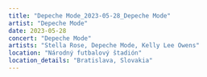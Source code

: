 ```yaml
---
title: "Depeche Mode_2023-05-28_Depeche Mode"
artist: "Depeche Mode"
date: 2023-05-28
concert: "Depeche Mode"
artists: "Stella Rose, Depeche Mode, Kelly Lee Owens"
location: "Národný futbalový štadión"
location_details: "Bratislava, Slovakia"
---
```

